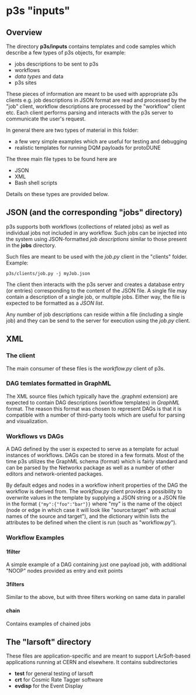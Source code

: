# p3s "inputs"

## Overview

The directory **p3s/inputs** contains templates
and code samples which describe a few types of p3s
objects, for example:

* jobs descriptions to be sent to p3s
* workflows
* _data types_ and data
* p3s sites

These pieces of information are meant to be used
with appropriate p3s clients e.g. job descriptions in
JSON format are read and processed by the "job" client,
workflow descriptions are processed by the "workflow" client etc.
Each client performs parsing and interacts with the p3s
server to communicate the user's request.

In general there are two types of material in this folder:
* a few very simple examples which are useful for testing and debugging
* realistic templates for running DQM payloads for protoDUNE

The three main file types to be found here are
* JSON
* XML
* Bash shell scripts

Details on these types are provided below.


## JSON (and the corresponding "jobs" directory)

p3s supports both workflows (collections of related jobs) as well
as individual jobs not included in any workflow. Such jobs can be injected
into the system using JSON-formatted _job descriptions_ similar
to those present in the **jobs** directory.

Such files are meant to be used with the
_job.py_ client in the "clients" folder. Example:

`
p3s/clients/job.py -j myJob.json
`

The client then interacts with the p3s server and creates a database
entry (or entries) corresponding to the content of the JSON file.
A single file may contain a description of a single job, or multiple jobs.
Either way,  the file is expected to be formatted as a _JSON list_.

Any number of job descriptions can reside within a file (including a single job)
and they can be send to the server for execution using the _job.py_ client.


## XML

### The client
The main consumer of these files is the _workflow.py_ client of p3s.

### DAG temlates formatted in GraphML

The XML source files (which typically have the .graphml extension)
are expected to contain DAG descriptions (workflow templates)
in _GraphML_ format. The reason this format was chosen to represent
DAGs is that it is compatible with a number of third-party tools
which are useful for parsing and visualization.

### Workflows vs DAGs

A DAG defined by the user is expected to serve as a template for
actual instances of workflows. DAGs can be stored in a few formats.
Most of the time p3s utilizes the GraphML schema (format)
which is fairly standard and can be parsed by the Networkx package
as well as a number of other editors and network-oriented packages.

By default edges and nodes in a workflow inherit properties of the DAG the workflow
is derived from. The _workflow.py_ client provides a possibility to
overwrite values in the template by supplying a JSON string or
a JSON file in the format
`
{"my":{"foo":"bar"}}
`
where "my" is the name of the object (node or edge in which case it
will look like "source:target" with actual names of the source and target"),
and the dictionary within lists the attributes to
be defined when the client is run (such as "workflow.py").

### Workflow Examples

#### 1filter
A simple example of a DAG containing just one payload job, with additional
"NOOP" nodes provided as entry and exit points

#### 3filters
Similar to the above, but with three filters working on same data
in parallel

#### chain
Contains examples of chained jobs




## The "larsoft" directory

These files are application-specific and are meant to support LArSoft-based
applications running at CERN and elsewhere. It contains subdirectories

* **test** for general testing of larsoft
* **crt** for Cosmic Rate Tagger software
* **evdisp** for the Event Display


